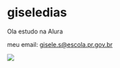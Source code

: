 # giseledias


Ola estudo na Alura



meu  email: gisele.s@escola.pr.gov.br

![](https://tenor.com/pt-BR/view/groot-guardians-of-the-galaxy-watching-gif-25668655)

